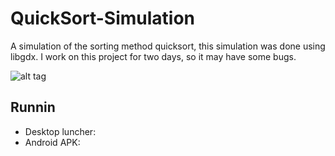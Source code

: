 # QuickSort-Simulation

A simulation of the sorting method quicksort, this simulation was done using libgdx. I work on this project for two days,
so it may have some bugs. 

![alt tag](https://cloud.githubusercontent.com/assets/9208418/23979611/f2ad4ce4-09fa-11e7-8df0-708dd41cee43.jpg)

## Runnin
+ Desktop luncher: 
+ Android APK:
